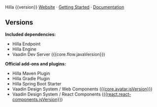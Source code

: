 Hilla {{version}}
[Website](https://hilla.dev) · [Getting Started](https://hilla.dev/docs/tutorials/quickstart) · [Documentation](https://hilla.dev/docs/)

## Versions

**Included dependencies:**

- Hilla Endpoint
- Hilla Engine
- Vaadin Dev Server ({{core.flow.javaVersion}})

**Official add-ons and plugins:**

- Hilla Maven Plugin
- Hilla Gradle Plugin
- Hilla Spring Boot Starter
- Vaadin Design System / Web Components ([{{core.avatar.jsVersion}}](https://github.com/vaadin/web-components/releases/tag/v{{core.avatar.jsVersion}}))
- Vaadin Design System / React Components ([{{react.react-components.jsVersion}}](https://github.com/vaadin/react-components/releases/tag/v{{react.react-components.jsVersion}}))

<!-- Add the What Changed section by GITHUB provided functions  -->